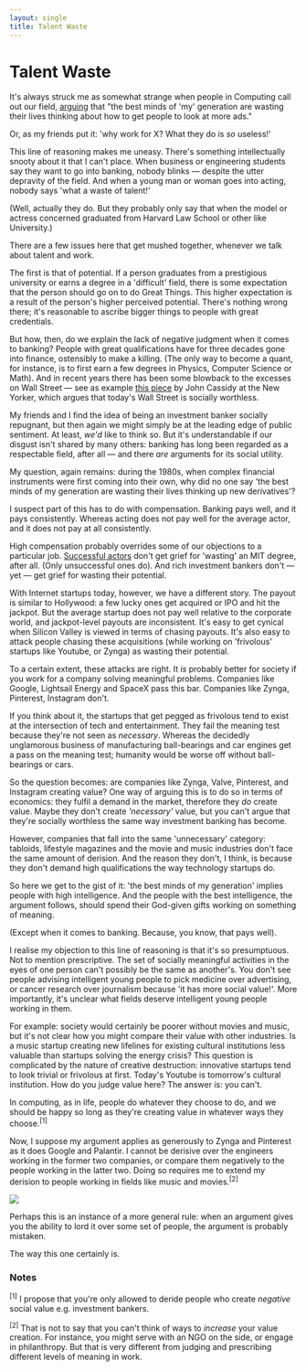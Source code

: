 ```yaml
---
layout: single
title: Talent Waste 
---
```

# Talent Waste

<p>It's always struck me as somewhat strange when people in Computing call out our field, <a href="http://www.businessweek.com/magazine/content/11_17/b4225060960537.htm">arguing</a> that "the best minds of 'my' generation are wasting their lives thinking about how to get people to look at more ads." </p>

<p>Or, as my friends put it: 'why work for X? What they do is <em>so</em> useless!'</p>

<p>This line of reasoning makes me uneasy. There's something intellectually snooty about it that I can't place. When business or engineering students say they want to go into banking, nobody blinks &mdash; despite the utter depravity of the field. And when a young man or woman goes into acting, nobody says 'what a waste of talent!' </p>

<p>(Well, actually they do. But they probably only say that when the model or actress concerned graduated from Harvard Law School or other like University.)</p>

<p>There are a few issues here that get mushed together, whenever we talk about talent and work. </p>

<p>The first is that of potential. If a person graduates from a prestigious university or earns a degree in a 'difficult' field, there is some expectation that the person should go on to do Great Things. This higher expectation is a result of the person's higher perceived potential. There's nothing wrong there; it's reasonable to ascribe bigger things to people with great credentials.</p>

<p>But how, then, do we explain the lack of negative judgment when it comes to banking? People with great qualifications have for three decades gone into finance, ostensibly to make a killing. (The only way to become a quant, for instance, is to first earn a few degrees in Physics, Computer Science or Math). And in recent years there has been some blowback to the excesses on Wall Street &mdash; see as example <a href="http://www.newyorker.com/reporting/2010/11/29/101129fa_fact_cassidy">this piece</a> by John Cassidy at the New Yorker, which argues that today's Wall Street is socially worthless.</p>

<p>My friends and I find the idea of being an investment banker socially repugnant, but then again we might simply be at the leading edge of public sentiment. At least, <em>we'd</em> like to think so. But it's understandable if our disgust isn't shared by many others: banking has long been regarded as a respectable field, after all &mdash; and there <em>are</em> arguments for its social utility.</p>

<p>My question, again remains: during the 1980s, when complex financial instruments were first coming into their own, why did no one say 'the best minds of my generation are wasting their lives thinking up new derivatives'? </p>

<p>I suspect part of this has to do with compensation. Banking pays well, and it pays consistently. Whereas acting does not pay well for the average actor, and it does not pay at all consistently.</p>

<p>High compensation probably overrides some of our objections to a particular job. <a href="http://en.wikipedia.org/wiki/Dolph_Lundgren">Successful actors</a> don't get grief for 'wasting' an MIT degree, after all. (Only unsuccessful ones do). And rich investment bankers don't &mdash; yet &mdash; get grief for wasting their potential.</p>

<p>With Internet startups today, however, we have a different story. The payout is similar to Hollywood: a few lucky ones get acquired or IPO and hit the jackpot. But the average startup does not pay well relative to the corporate world, and jackpot-level payouts are inconsistent. It's easy to get cynical when Silicon Valley is viewed in terms of chasing payouts. It's also easy to attack people chasing these acquisitions (while working on 'frivolous' startups like Youtube, or Zynga) as wasting their potential.</p>

<p>To a certain extent, these attacks are right. It <em>is</em> probably better for society if you work for a company solving meaningful problems. Companies like Google, Lightsail Energy and SpaceX pass this bar. Companies like Zynga, Pinterest, Instagram don't.</p>

<p>If you think about it, the startups that get pegged as frivolous tend to exist at the intersection of tech and entertainment. They fail the meaning test because they're not seen as <em>necessary</em>. Whereas the decidedly unglamorous business of manufacturing ball-bearings and car engines get a pass on the meaning test; humanity would be worse off without ball-bearings or cars.</p>

<p>So the question becomes: are companies like Zynga, Valve, Pinterest, and Instagram creating value? One way of arguing this is to do so in terms of economics: they fulfil a demand in the market, therefore they <em>do</em> create value. Maybe they don't create <em>'necessary'</em> value, but you can't argue that they're socially worthless the same way investment banking has become.</p>

<p>However, companies that fall into the same 'unnecessary' category: tabloids, lifestyle magazines and the movie and music industries don't face the same amount of derision. And the reason they don't, I think, is because they don't demand high qualifications the way technology startups do. </p>

<p>So here we get to the gist of it: 'the best minds of my generation' implies people with high intelligence. And the people with the best intelligence, the argument follows, should spend their God-given gifts working on something of meaning.</p>

<p>(Except when it comes to banking. Because, you know, that pays well).</p>

<p>I realise my objection to this line of reasoning is that it's so presumptuous. Not to mention prescriptive. The set of socially meaningful activities in the eyes of one person can't possibly be the same as another's. You don't see people advising intelligent young people to pick medicine over advertising, or cancer research over journalism because 'it has more social value!'. More importantly, it's unclear what fields deserve intelligent young people working in them. </p>

<p>For example: society would certainly be poorer without movies and music, but it's not clear how you might compare their value with other industries. Is a music startup creating new lifelines for existing cultural institutions less valuable than startups solving the energy crisis? This question is complicated by the nature of creative destruction: innovative startups tend to look trivial or frivolous at first. Today's Youtube is tomorrow's cultural institution. How do you judge value here? The answer is: you can't.</p>

<p>In computing, as in life, people do whatever they choose to do, and we should be happy so long as they're creating value in whatever ways they choose.<sup>[1]</sup></p>

<p>Now, I suppose my argument applies as generously to Zynga and Pinterest as it does Google and Palantir. I cannot be derisive over the engineers working in the former two companies, or compare them negatively to the people working in the latter two. Doing so requires me to extend my derision to people working in fields like music and movies.<sup>[2]</sup></p>

<p><img src='http://imgs.xkcd.com/comics/atheists.png' /></p>

<p>Perhaps this is an instance of a more general rule: when an argument gives you the ability to lord it over some set of people, the argument is probably mistaken. </p>

<p>The way this one certainly is.</p>

<h3>Notes</h3>
<p><sup>[1]</sup> I propose that you're only allowed to deride people who create <em>negative</em> social value e.g. investment bankers.</p>

<p><sup>[2]</sup> That is not to say that you can't think of ways to <em>increase</em> your value creation. For instance, you might serve with an NGO on the side, or engage in philanthropy. But that is very different from judging and prescribing different levels of meaning in work.</p>


